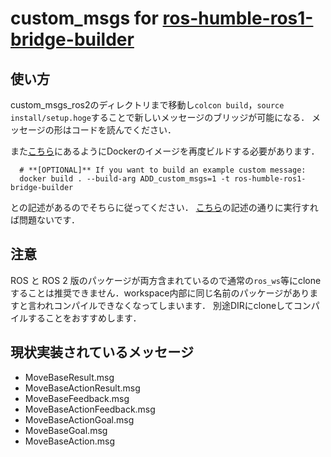 # custom_msgs for [ros-humble-ros1-bridge-builder](https://github.com/TommyChangUMD/ros-humble-ros1-bridge-builder)

## 使い方
custom_msgs_ros2のディレクトリまで移動し`colcon build`，`source install/setup.hoge`することで新しいメッセージのブリッジが可能になる．
メッセージの形はコードを読んでください．

また[こちら](https://github.com/TommyChangUMD/ros-humble-ros1-bridge-builder?tab=readme-ov-file#how-to-create-this-builder-docker-images)にあるようにDockerのイメージを再度ビルドする必要があります．
```
  # **[OPTIONAL]** If you want to build an example custom message:
  docker build . --build-arg ADD_custom_msgs=1 -t ros-humble-ros1-bridge-builder
```
との記述があるのでそちらに従ってください．
[こちら](https://github.com/TommyChangUMD/ros-humble-ros1-bridge-builder?tab=readme-ov-file#checking-example-custom-message)の記述の通りに実行すれば問題ないです．

## 注意
ROS と ROS 2 版のパッケージが両方含まれているので通常の`ros_ws`等にcloneすることは推奨できません．workspace内部に同じ名前のパッケージがありますと言われコンパイルできなくなってしまいます．
別途DIRにcloneしてコンパイルすることをおすすめします．

## 現状実装されているメッセージ
- MoveBaseResult.msg
- MoveBaseActionResult.msg
- MoveBaseFeedback.msg
- MoveBaseActionFeedback.msg
- MoveBaseActionGoal.msg
- MoveBaseGoal.msg
- MoveBaseAction.msg
